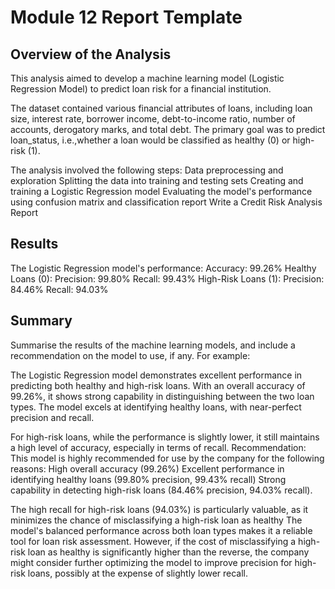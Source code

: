 # Module 12 Report Template

## Overview of the Analysis

This analysis aimed to develop a machine learning model (Logistic Regression Model) to predict loan risk for a financial 
institution. 

The dataset contained various financial attributes of loans, including loan size, interest rate, borrower income, 
debt-to-income ratio, number of accounts, derogatory marks, and total debt. The primary goal was to predict loan_status, 
i.e.,whether a 
loan would be classified as healthy (0) or high-risk (1).


The analysis involved the following steps:
Data preprocessing and exploration
Splitting the data into training and testing sets
Creating and training a Logistic Regression model
Evaluating the model's performance using confusion matrix and classification report
Write a Credit Risk Analysis Report



## Results

The Logistic Regression model's performance:
Accuracy: 99.26%
Healthy Loans (0):
Precision: 99.80%
Recall: 99.43%
High-Risk Loans (1):
Precision: 84.46%
Recall: 94.03%


## Summary

Summarise the results of the machine learning models, and include a recommendation on the model to use, if any. For example:

The Logistic Regression model demonstrates excellent performance in predicting both healthy and high-risk loans. 
With an overall accuracy of 99.26%, 
it shows strong capability in distinguishing between the two loan types.
The model excels at identifying healthy loans, with near-perfect precision and recall. 

For high-risk loans, 
while the performance is slightly lower, 
it still maintains a high level of accuracy, especially in terms of recall.
Recommendation: This model is highly recommended for use by the company for the following reasons:
High overall accuracy (99.26%)
Excellent performance in identifying healthy loans (99.80% precision, 99.43% recall)
Strong capability in detecting high-risk loans (84.46% precision, 94.03% recall).

The high recall for high-risk loans (94.03%) is particularly valuable, as it minimizes the chance of misclassifying 
a high-risk loan as healthy
The model's balanced performance across both loan types makes it a reliable tool for loan risk assessment. 
However, if the cost of misclassifying 
a high-risk loan as healthy is significantly higher than the reverse, 
the company might consider further optimizing the model to improve precision 
for high-risk loans, possibly at the expense of slightly lower recall.